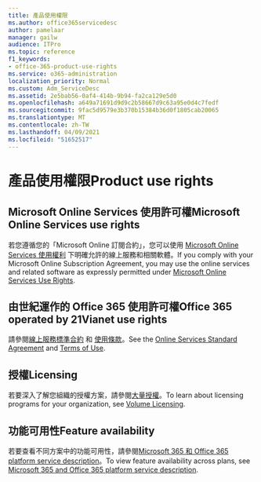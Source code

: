 ```yaml
---
title: 產品使用權限
ms.author: office365servicedesc
author: pamelaar
manager: gailw
audience: ITPro
ms.topic: reference
f1_keywords:
- office-365-product-use-rights
ms.service: o365-administration
localization_priority: Normal
ms.custom: Adm_ServiceDesc
ms.assetid: 2e5bab56-0af4-414b-9b94-fa2ca129e5d0
ms.openlocfilehash: a649a71691d9d9c2b58667d9c63a95e0d4c7fedf
ms.sourcegitcommit: 9fac5d9579e3b370b15384b36d0f1805cab20065
ms.translationtype: MT
ms.contentlocale: zh-TW
ms.lasthandoff: 04/09/2021
ms.locfileid: "51652517"
---
```

# <a name="product-use-rights"></a><span data-ttu-id="0d10a-102">產品使用權限</span><span class="sxs-lookup"><span data-stu-id="0d10a-102">Product use rights</span></span>

## <a name="microsoft-online-services-use-rights"></a><span data-ttu-id="0d10a-103">Microsoft Online Services 使用許可權</span><span class="sxs-lookup"><span data-stu-id="0d10a-103">Microsoft Online Services use rights</span></span>

<span data-ttu-id="0d10a-104">若您遵循您的「Microsoft Online 訂閱合約」，您可以使用 [Microsoft Online Services 使用權利](https://www.microsoftvolumelicensing.com/DocumentSearch.aspx?Mode=3&DocumentTypeId=37&ShowArchived=true) 下明確允許的線上服務和相關軟體。</span><span class="sxs-lookup"><span data-stu-id="0d10a-104">If you comply with your Microsoft Online Subscription Agreement, you may use the online services and related software as expressly permitted under [Microsoft Online Services Use Rights](https://www.microsoftvolumelicensing.com/DocumentSearch.aspx?Mode=3&DocumentTypeId=37&ShowArchived=true).</span></span>
  
## <a name="office-365-operated-by-21vianet-use-rights"></a><span data-ttu-id="0d10a-105">由世紀運作的 Office 365 使用許可權</span><span class="sxs-lookup"><span data-stu-id="0d10a-105">Office 365 operated by 21Vianet use rights</span></span>

<span data-ttu-id="0d10a-106">請參閱[線上服務標準合約](https://www.21vbluecloud.com/office365/O365-AgreeWebDir/) 和 [使用條款](https://www.21vbluecloud.com/office365/O365-TOU/)。</span><span class="sxs-lookup"><span data-stu-id="0d10a-106">See the [Online Services Standard Agreement](https://www.21vbluecloud.com/office365/O365-AgreeWebDir/) and [Terms of Use](https://www.21vbluecloud.com/office365/O365-TOU/).</span></span>
  
## <a name="licensing"></a><span data-ttu-id="0d10a-107">授權</span><span class="sxs-lookup"><span data-stu-id="0d10a-107">Licensing</span></span>

<span data-ttu-id="0d10a-108">若要深入了解您組織的授權方案，請參閱[大量授權](https://go.microsoft.com/fwlink/?LinkId=393693)。</span><span class="sxs-lookup"><span data-stu-id="0d10a-108">To learn about licensing programs for your organization, see [Volume Licensing](https://go.microsoft.com/fwlink/?LinkId=393693).</span></span>
  
## <a name="feature-availability"></a><span data-ttu-id="0d10a-109">功能可用性</span><span class="sxs-lookup"><span data-stu-id="0d10a-109">Feature availability</span></span>

<span data-ttu-id="0d10a-110">若要查看不同方案中的功能可用性，請參閱[Microsoft 365 和 Office 365 platform service description](office-365-platform-service-description.md)。</span><span class="sxs-lookup"><span data-stu-id="0d10a-110">To view feature availability across plans, see [Microsoft 365 and Office 365 platform service description](office-365-platform-service-description.md).</span></span>
  

